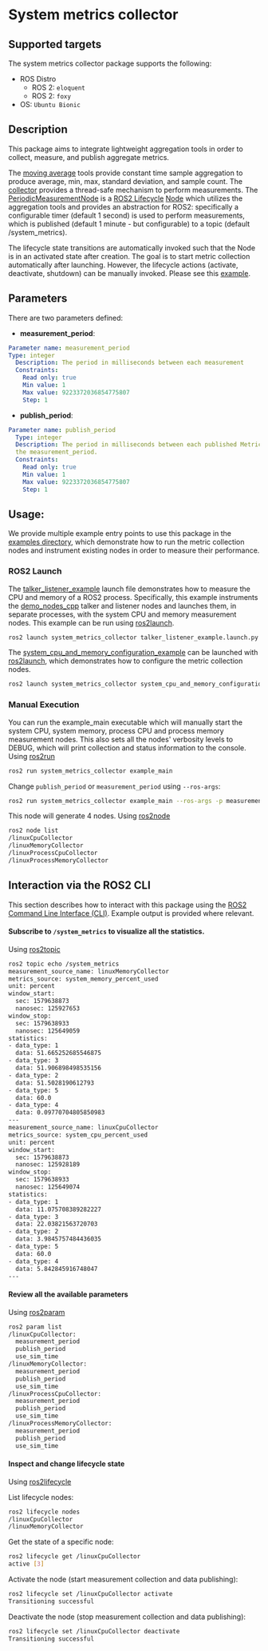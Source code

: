 # System metrics collector

## Supported targets
The system metrics collector package supports the following:

* ROS Distro
  * ROS 2: `eloquent`
  * ROS 2: `foxy`
* OS: `Ubuntu Bionic`

## Description
This package aims to integrate lightweight aggregation tools in order to collect, measure, and publish aggregate metrics.

The [moving average](src/moving_average_statistics/moving_average.hpp)
tools provide constant time sample aggregation to produce average, min, max, standard deviation, and sample count.
The [collector](src/system_metrics_collector/collector.hpp)
provides a thread-safe mechanism to perform measurements.
The [PeriodicMeasurementNode](src/system_metrics_collector/periodic_measurement_node.hpp)
is a [ROS2 Lifecycle](http://design.ros2.org/articles/node_lifecycle.html) [Node](https://github.com/ros2/demos/tree/master/lifecycle)
which utilizes the aggregation tools and provides an abstraction for ROS2: specifically a configurable timer (default 1 second)
is used to perform measurements, which is published (default 1 minute - but configurable) to a topic (default /system_metrics).

The lifecycle state transitions are automatically invoked such that the Node is in an activated state after creation.
The goal is to start metric collection automatically after launching. However, the lifecycle actions (activate, deactivate, shutdown)
can be manually invoked. Please see this [example](#inspect-and-change-lifecycle-state).

## Parameters
There are two parameters defined:

  - **measurement_period**:
```yaml
Parameter name: measurement_period
Type: integer
  Description: The period in milliseconds between each measurement
  Constraints:
    Read only: true
    Min value: 1
    Max value: 9223372036854775807
    Step: 1
```
  - **publish_period**:
```yaml
Parameter name: publish_period
  Type: integer
  Description: The period in milliseconds between each published MetricsMessage. This must be less than
  the measurement_period.
  Constraints:
    Read only: true
    Min value: 1
    Max value: 9223372036854775807
    Step: 1
```

## Usage:

We provide multiple example entry points to use this package in the
[examples directory](/system_metrics_collector/share/system_metrics_collector/examples), which demonstrate how
to run the metric collection nodes and instrument existing nodes in order to measure their performance.

### ROS2 Launch
The [talker_listener_example] launch file demonstrates how to measure the CPU and memory of a ROS2 process.
Specifically, this example instruments the [demo_nodes_cpp] talker and listener nodes and launches them, in separate
processes, with the system CPU and memory measurement nodes. This example can be run using [ros2launch].
```sh
ros2 launch system_metrics_collector talker_listener_example.launch.py
```

The [system_cpu_and_memory_configuration_example] can be launched with [ros2launch], which demonstrates
how to configure the metric collection nodes.
```sh
ros2 launch system_metrics_collector system_cpu_and_memory_configuration_example.launch.py
```

### Manual Execution
You can run the example_main executable which will manually start the system CPU, system memory, process
CPU and process memory measurement nodes. This also sets all the nodes' verbosity levels to DEBUG, which
will print collection and status information to the console. Using [ros2run]
```sh
ros2 run system_metrics_collector example_main
```

Change `publish_period` or `measurement_period` using `--ros-args`:
```sh
ros2 run system_metrics_collector example_main --ros-args -p measurement_period:=100 -p publish_period 1000
```

This node will generate 4 nodes. Using [ros2node]
```sh
ros2 node list
/linuxCpuCollector
/linuxMemoryCollector
/linuxProcessCpuCollector
/linuxProcessMemoryCollector
```

## Interaction via the ROS2 CLI
This section describes how to interact with this package using the
[ROS2 Command Line Interface (CLI)](https://github.com/ros2/ros2cli). Example output is provided where relevant.


#### Subscribe to `/system_metrics` to visualize all the statistics.
Using [ros2topic]

```sh
ros2 topic echo /system_metrics
measurement_source_name: linuxMemoryCollector
metrics_source: system_memory_percent_used
unit: percent
window_start:
  sec: 1579638873
  nanosec: 125927653
window_stop:
  sec: 1579638933
  nanosec: 125649059
statistics:
- data_type: 1
  data: 51.665252685546875
- data_type: 3
  data: 51.906898498535156
- data_type: 2
  data: 51.5028190612793
- data_type: 5
  data: 60.0
- data_type: 4
  data: 0.09770704805850983
---
measurement_source_name: linuxCpuCollector
metrics_source: system_cpu_percent_used
unit: percent
window_start:
  sec: 1579638873
  nanosec: 125928189
window_stop:
  sec: 1579638933
  nanosec: 125649074
statistics:
- data_type: 1
  data: 11.075708389282227
- data_type: 3
  data: 22.03821563720703
- data_type: 2
  data: 3.9845757484436035
- data_type: 5
  data: 60.0
- data_type: 4
  data: 5.842845916748047
---
```

#### Review all the available parameters
Using [ros2param]
```sh
ros2 param list
/linuxCpuCollector:
  measurement_period
  publish_period
  use_sim_time
/linuxMemoryCollector:
  measurement_period
  publish_period
  use_sim_time
/linuxProcessCpuCollector:
  measurement_period
  publish_period
  use_sim_time
/linuxProcessMemoryCollector:
  measurement_period
  publish_period
  use_sim_time
```


#### Inspect and change lifecycle state
Using [ros2lifecycle]

List lifecycle nodes:
```sh
ros2 lifecycle nodes
/linuxCpuCollector
/linuxMemoryCollector
```

Get the state of a specific node:
```sh
ros2 lifecycle get /linuxCpuCollector
active [3]
```

Activate the node (start measurement collection and data publishing):
```sh
ros2 lifecycle set /linuxCpuCollector activate
Transitioning successful
```

Deactivate the node (stop measurement collection and data publishing):

```sh
ros2 lifecycle set /linuxCpuCollector deactivate
Transitioning successful
```

[talker_listener_example]: share/system_metrics_collector/examples/talker_listener_example.launch.py
[system_cpu_and_memory_configuration_example]: share/system_metrics_collector/examples/system_cpu_and_memory_configuration_example.launch.py
[ros2launch]: https://github.com/ros2/launch
[demo_nodes_cpp]: https://github.com/ros2/demos/tree/master/demo_nodes_cpp
[ros2launch]: https://github.com/ros2/launch
[ros2lifecycle]: https://github.com/ros2/ros2cli/tree/master/ros2lifecycle
[ros2node]: https://github.com/ros2/ros2cli/tree/master/ros2node
[ros2param]: https://github.com/ros2/ros2cli/tree/master/ros2param
[ros2run]: https://github.com/ros2/ros2cli/tree/master/ros2run
[ros2topic]: https://github.com/ros2/ros2cli/tree/master/ros2topic
